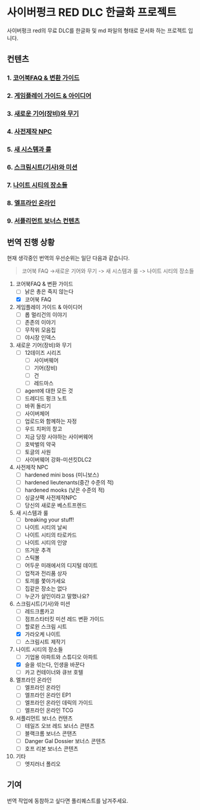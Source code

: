 # 사이버펑크 RED DLC 한글화 프로젝트

사이버펑크 red의 무료 DLC를 한글화 및 md 파일의 형태로 문서화 하는 프로젝트 입니다.



## 컨텐츠

### 1. [코어북FAQ & 변환 가이드](./1.코어북FAQ%20&%20변환%20가이드/readme.md)
### 2. [게임플레이 가이드 & 아이디어](./2.게임플레이%20가이드%20&%20아이디어/readme.md)
### 3. [새로운 기어(장비)와 무기](./3.새로운%20장비와%20무기/readme.md)
### 4. [사전제작 NPC](./4.사전제작%20NPC/readme.md)
### 5. [새 시스템과 룰](./5.새%20시스템과%20룰/readme.md)
### 6. [스크림시트(기사)와 미션](./6.스크림%20시트와%20미션/readme.md)
### 7. [나이트 시티의 장소들](./7.나이트%20시티의%20장소/readme.md)
### 8. [엘프라인 온라인](./8.엘프라인%20온라인/readme.md)
### 9. [서플리먼트 보너스 컨텐츠](./9.서플리먼트%20보너스%20컨텐츠/readme.md)

## 번역 진행 상황

현재 생각중인 번역의 우선순위는 일단 다음과 같습니다.

> 코어북 FAQ ->새로운 기어와 무기 -> 새 시스템과 룰 -> 나이트 시티의 장소들



1. 코어북FAQ & 변환 가이드
   - [ ] 낡은 총은 죽지 않는다
   - [x] 코어북 FAQ 
2. 게임플레이 가이드 & 아이디어
   - [ ] 롭 멀리건의 이야기
   - [ ] 존존의 이야기
   - [ ] 무작위 모음집
   - [ ] 야시장 인덱스
3. 새로운 기어(장비)와 무기
   - [ ] 12데이즈 시리즈
     - [ ] 사이버웨어
     - [ ] 기어(장비)
     - [ ] 건
     - [ ] 레드마스
   - [ ] agent에 대한 모든 것
   - [ ] 드레디드 펑크 노트
   - [ ] 바퀴 돌리기
   - [ ] 사이버체어
   - [ ] 업로드와 함께하는 자정
   - [ ] 우드 치퍼의 창고
   - [ ] 지금 당장 사야하는 사이버웨어
   - [ ] 호박벌의 약국
   - [ ] 토글의 사원
   - [ ] 사이버웨어 강화-미션킷DLC2
4. 사전제작 NPC
   - [ ] hardened mini boss (미니보스)
   - [ ] hardened lieutenants(중간 수준의 적)
   - [ ] hardened mooks (낮은 수준의 적)
   - [ ] 싱글샷팩 사전제작NPC
   - [ ] 당신의 새로운 베스트프렌드
5. 새 시스템과 룰
   - [ ] breaking your stuff!
   - [ ] 나이트 시티의 날씨
   - [ ] 나이트 시티의 타로카드
   - [ ] 나이트 시티의 인양
   - [ ] 뜨거운 추격
   - [ ] 스틱볼
   - [ ] 어두운 미래에서의 디지털 데이트
   - [ ] 업적과 전리품 상자
   - [ ] 토끼를 쫓아가세요
   - [ ] 집같은 장소는 없다
   - [ ] 누군가 살인이라고 말했나요?
6. 스크림시트(기사)와 미션
   - [ ] 레드크롬카고
   - [ ] 점프스타터킷 미션 레드 변환 가이드
   - [ ] 할로윈 스크림 시트
   - [x] 가라오케 나이트
   - [ ] 스크림시트 제작기
7. 나이트 시티의 장소들
   - [ ] 기업용 아파트와 스튜디오 아파트
   - [x] 슬을 섞는다, 인생을 바꾼다
   - [ ] 카고 컨테이너와 큐브 호텔
8. 엘프라인 온라인
   - [ ] 엘프라인 온라인
   - [ ] 엘프라인 온라인 EP1
   - [ ] 엘프라인 온라인 데릭의 가이드
   - [ ] 엘프라인 온라인 TCG
9.  서플리먼트 보너스 컨텐츠
    - [ ] 테일즈 오브 레드 보너스 콘텐츠
    - [ ] 블랙크롬 보너스 콘탠츠
    - [ ] Danger Gal Dossier 보너스 콘텐츠
    - [ ] 호프 리본 보너스 콘텐츠
10. 기타
    - [ ] 엣지러너 폴리오
## 기여

번역 작업에 동참하고 싶다면 풀리퀘스트를 남겨주세요.

